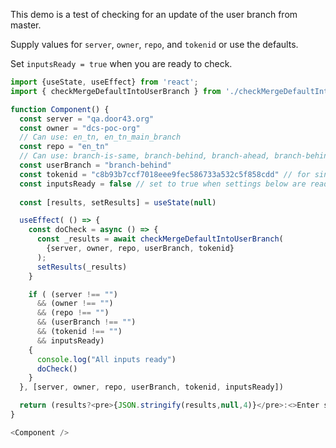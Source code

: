 This demo is a test of checking for an update of the user branch from master.

Supply values for `server`, `owner`, `repo`, and `tokenid` or use the defaults.

Set `inputsReady = true` when you are ready to check.

```js
import {useState, useEffect} from 'react';
import { checkMergeDefaultIntoUserBranch } from './checkMergeDefaultIntoUserBranch.js';

function Component() {
  const server = "qa.door43.org"
  const owner = "dcs-poc-org"
  // Can use: en_tn, en_tn_main_branch
  const repo = "en_tn"
  // Can use: branch-is-same, branch-behind, branch-ahead, branch-behind-and-ahead, branch-conflicts
  const userBranch = "branch-behind"
  const tokenid = "c8b93b7ccf7018eee9fec586733a532c5f858cdd" // for single org use of the dcs-poc user
  const inputsReady = false // set to true when settings below are ready
 
  const [results, setResults] = useState(null)

  useEffect( () => {
    const doCheck = async () => {
      const _results = await checkMergeDefaultIntoUserBranch(
        {server, owner, repo, userBranch, tokenid}
      );
      setResults(_results)
    }

    if ( (server !== "")
      && (owner !== "")
      && (repo !== "")
      && (userBranch !== "")
      && (tokenid !== "")
      && inputsReady)
    {
      console.log("All inputs ready")
      doCheck()
    }
  }, [server, owner, repo, userBranch, tokenid, inputsReady])

  return (results?<pre>{JSON.stringify(results,null,4)}</pre>:<>Enter settings and set `inputsReady = true`</>)
}

<Component />
```